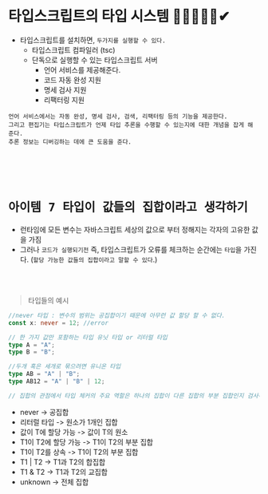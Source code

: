 # 타입스크립트의 타입 시스템 🎯💡🔥📌✅✔

- 타입스크립트를 설치하면, `두가지를 실행할 수 있다.`
  - 타입스크립트 컴파일러 (tsc)
  - 단독으로 실행할 수 있는 타입스크립트 서버
    - 언어 서비스를 제공해준다.
    - 코드 자동 완성 지원
    - 명세 검사 지원
    - 리팩터링 지원

```
언어 서비스에서는 자동 완성, 명세 검사, 검색, 리팩터링 등의 기능을 제공한다.
그리고 편집기는 타입스크립트가 언제 타입 추론을 수행할 수 있는지에 대한 개념을 잡게 해 준다.
추론 정보는 디버깅하는 데에 큰 도움을 준다.
```

<br />
<br />
<br />

# `아이템 7 타입이 값들의 집합이라고 생각하기`

- 런타임에 모든 변수는 자바스크립트 세상의 값으로 부터 정해지는 각자의 고유한 값을 가짐
- 그러나 `코드가 실행되기전` 즉, 타입스크립트가 오류를 체크하는 순간에는 `타입`을 가진다. (`할당 가능한 값들의 집합이라고 말할 수 있다`.)

<br />
<br />

> 타입들의 예시

```ts
//never 타입 : 변수의 범위는 공집합이기 때문에 아무런 값 할당 할 수 없다.
const x: never = 12; //error

// 한 가지 값만 포함하는 타입 유닛 타입 or 리터럴 타입
type A = "A";
type B = "B";

//두개 혹은 세개로 묶으려면 유니온 타입
type AB = "A" | "B";
type AB12 = "A" | "B" | 12;

// 집합의 관점에서 타입 체커의 주요 역할은 하나의 집합이 다른 집합의 부분 집합인지 검사하는 것이라고 볼 수 있다.
```

- never -> 공집합
- 리터럴 타입 -> 원소가 1개인 집합
- 값이 T에 할당 가능 -> 값이 T의 원소
- T1이 T2에 할당 가능 -> T1이 T2의 부분 집합
- T1이 T2를 상속 -> T1이 T2의 부분 집합
- T1 | T2 -> T1과 T2의 합집합
- T1 & T2 -> T1과 T2의 교집합
- unknown -> 전체 집합
